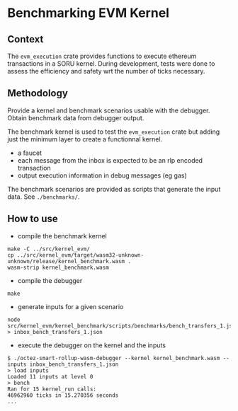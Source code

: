 # Benchmarking EVM Kernel

## Context

The `evm_execution` crate provides functions to execute ethereum transactions in
a SORU kernel.
During development, tests were done to assess the efficiency and safety wrt the
number of ticks necessary.

## Methodology

Provide a kernel and benchmark scenarios usable with the debugger.
Obtain benchmark data from debugger output.

The benchmark kernel is used to test the `evm_execution` crate but adding just
the minimum layer to create a functionnal kernel.

- a faucet
- each message from the inbox is expected to be an rlp encoded transaction
- output execution information in debug messages (eg gas)

The benchmark scenarios are provided as scripts that generate the input data.
See `./benchmarks/`.

## How to use

- compile the benchmark kernel

```
make -C ../src/kernel_evm/
cp ../src/kernel_evm/target/wasm32-unknown-unknown/release/kernel_benchmark.wasm .
wasm-strip kernel_benchmark.wasm
```

- compile the debugger

```
make
```

- generate inputs for a given scenario

```
node src/kernel_evm/kernel_benchmark/scripts/benchmarks/bench_transfers_1.js > inbox_bench_transfers_1.json
```

- execute the debugger on the kernel and the inputs

```
$ ./octez-smart-rollup-wasm-debugger --kernel kernel_benchmark.wasm --inputs inbox_bench_transfers_1.json
> load inputs
Loaded 11 inputs at level 0
> bench
Ran for 15 kernel_run calls:
46962960 ticks in 15.270356 seconds
...
```
